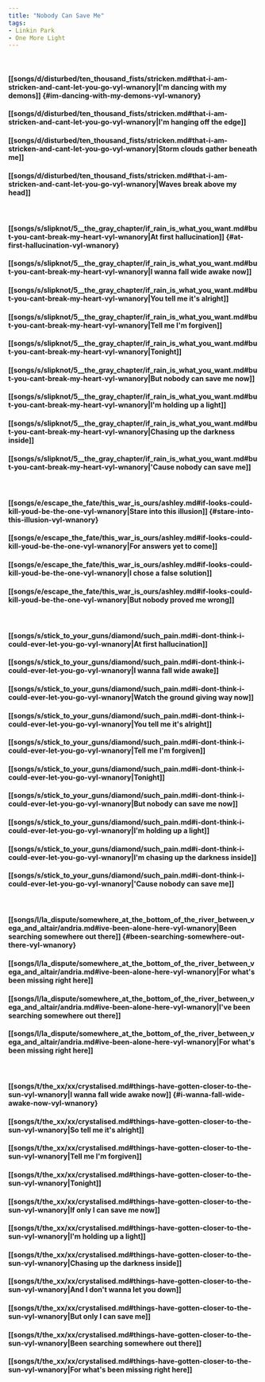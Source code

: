 ```yaml
---
title: "Nobody Can Save Me"
tags:
- Linkin Park
- One More Light
---
```

&nbsp;
#### [[songs/d/disturbed/ten_thousand_fists/stricken.md#that-i-am-stricken-and-cant-let-you-go-vyl-wnanory|I'm dancing with my demons]] {#im-dancing-with-my-demons-vyl-wnanory}
#### [[songs/d/disturbed/ten_thousand_fists/stricken.md#that-i-am-stricken-and-cant-let-you-go-vyl-wnanory|I'm hanging off the edge]]
#### [[songs/d/disturbed/ten_thousand_fists/stricken.md#that-i-am-stricken-and-cant-let-you-go-vyl-wnanory|Storm clouds gather beneath me]]
#### [[songs/d/disturbed/ten_thousand_fists/stricken.md#that-i-am-stricken-and-cant-let-you-go-vyl-wnanory|Waves break above my head]]
&nbsp;
#### [[songs/s/slipknot/5__the_gray_chapter/if_rain_is_what_you_want.md#but-you-cant-break-my-heart-vyl-wnanory|At first hallucination]] {#at-first-hallucination-vyl-wnanory}
#### [[songs/s/slipknot/5__the_gray_chapter/if_rain_is_what_you_want.md#but-you-cant-break-my-heart-vyl-wnanory|I wanna fall wide awake now]]
#### [[songs/s/slipknot/5__the_gray_chapter/if_rain_is_what_you_want.md#but-you-cant-break-my-heart-vyl-wnanory|You tell me it's alright]]
#### [[songs/s/slipknot/5__the_gray_chapter/if_rain_is_what_you_want.md#but-you-cant-break-my-heart-vyl-wnanory|Tell me I'm forgiven]]
#### [[songs/s/slipknot/5__the_gray_chapter/if_rain_is_what_you_want.md#but-you-cant-break-my-heart-vyl-wnanory|Tonight]]
#### [[songs/s/slipknot/5__the_gray_chapter/if_rain_is_what_you_want.md#but-you-cant-break-my-heart-vyl-wnanory|But nobody can save me now]]
#### [[songs/s/slipknot/5__the_gray_chapter/if_rain_is_what_you_want.md#but-you-cant-break-my-heart-vyl-wnanory|I'm holding up a light]]
#### [[songs/s/slipknot/5__the_gray_chapter/if_rain_is_what_you_want.md#but-you-cant-break-my-heart-vyl-wnanory|Chasing up the darkness inside]]
#### [[songs/s/slipknot/5__the_gray_chapter/if_rain_is_what_you_want.md#but-you-cant-break-my-heart-vyl-wnanory|'Cause nobody can save me]]
&nbsp;
#### [[songs/e/escape_the_fate/this_war_is_ours/ashley.md#if-looks-could-kill-youd-be-the-one-vyl-wnanory|Stare into this illusion]] {#stare-into-this-illusion-vyl-wnanory}
#### [[songs/e/escape_the_fate/this_war_is_ours/ashley.md#if-looks-could-kill-youd-be-the-one-vyl-wnanory|For answers yet to come]]
#### [[songs/e/escape_the_fate/this_war_is_ours/ashley.md#if-looks-could-kill-youd-be-the-one-vyl-wnanory|I chose a false solution]]
#### [[songs/e/escape_the_fate/this_war_is_ours/ashley.md#if-looks-could-kill-youd-be-the-one-vyl-wnanory|But nobody proved me wrong]]
&nbsp;
#### [[songs/s/stick_to_your_guns/diamond/such_pain.md#i-dont-think-i-could-ever-let-you-go-vyl-wnanory|At first hallucination]]
#### [[songs/s/stick_to_your_guns/diamond/such_pain.md#i-dont-think-i-could-ever-let-you-go-vyl-wnanory|I wanna fall wide awake]]
#### [[songs/s/stick_to_your_guns/diamond/such_pain.md#i-dont-think-i-could-ever-let-you-go-vyl-wnanory|Watch the ground giving way now]]
#### [[songs/s/stick_to_your_guns/diamond/such_pain.md#i-dont-think-i-could-ever-let-you-go-vyl-wnanory|You tell me it's alright]]
#### [[songs/s/stick_to_your_guns/diamond/such_pain.md#i-dont-think-i-could-ever-let-you-go-vyl-wnanory|Tell me I'm forgiven]]
#### [[songs/s/stick_to_your_guns/diamond/such_pain.md#i-dont-think-i-could-ever-let-you-go-vyl-wnanory|Tonight]]
#### [[songs/s/stick_to_your_guns/diamond/such_pain.md#i-dont-think-i-could-ever-let-you-go-vyl-wnanory|But nobody can save me now]]
#### [[songs/s/stick_to_your_guns/diamond/such_pain.md#i-dont-think-i-could-ever-let-you-go-vyl-wnanory|I'm holding up a light]]
#### [[songs/s/stick_to_your_guns/diamond/such_pain.md#i-dont-think-i-could-ever-let-you-go-vyl-wnanory|I'm chasing up the darkness inside]]
#### [[songs/s/stick_to_your_guns/diamond/such_pain.md#i-dont-think-i-could-ever-let-you-go-vyl-wnanory|'Cause nobody can save me]]
&nbsp;
#### [[songs/l/la_dispute/somewhere_at_the_bottom_of_the_river_between_vega_and_altair/andria.md#ive-been-alone-here-vyl-wnanory|Been searching somewhere out there]] {#been-searching-somewhere-out-there-vyl-wnanory}
#### [[songs/l/la_dispute/somewhere_at_the_bottom_of_the_river_between_vega_and_altair/andria.md#ive-been-alone-here-vyl-wnanory|For what's been missing right here]]
#### [[songs/l/la_dispute/somewhere_at_the_bottom_of_the_river_between_vega_and_altair/andria.md#ive-been-alone-here-vyl-wnanory|I've been searching somewhere out there]]
#### [[songs/l/la_dispute/somewhere_at_the_bottom_of_the_river_between_vega_and_altair/andria.md#ive-been-alone-here-vyl-wnanory|For what's been missing right here]]
&nbsp;
#### [[songs/t/the_xx/xx/crystalised.md#things-have-gotten-closer-to-the-sun-vyl-wnanory|I wanna fall wide awake now]] {#i-wanna-fall-wide-awake-now-vyl-wnanory}
#### [[songs/t/the_xx/xx/crystalised.md#things-have-gotten-closer-to-the-sun-vyl-wnanory|So tell me it's alright]]
#### [[songs/t/the_xx/xx/crystalised.md#things-have-gotten-closer-to-the-sun-vyl-wnanory|Tell me I'm forgiven]]
#### [[songs/t/the_xx/xx/crystalised.md#things-have-gotten-closer-to-the-sun-vyl-wnanory|Tonight]]
#### [[songs/t/the_xx/xx/crystalised.md#things-have-gotten-closer-to-the-sun-vyl-wnanory|If only I can save me now]]
#### [[songs/t/the_xx/xx/crystalised.md#things-have-gotten-closer-to-the-sun-vyl-wnanory|I'm holding up a light]]
#### [[songs/t/the_xx/xx/crystalised.md#things-have-gotten-closer-to-the-sun-vyl-wnanory|Chasing up the darkness inside]]
#### [[songs/t/the_xx/xx/crystalised.md#things-have-gotten-closer-to-the-sun-vyl-wnanory|And I don't wanna let you down]]
#### [[songs/t/the_xx/xx/crystalised.md#things-have-gotten-closer-to-the-sun-vyl-wnanory|But only I can save me]]
#### [[songs/t/the_xx/xx/crystalised.md#things-have-gotten-closer-to-the-sun-vyl-wnanory|Been searching somewhere out there]]
#### [[songs/t/the_xx/xx/crystalised.md#things-have-gotten-closer-to-the-sun-vyl-wnanory|For what's been missing right here]]
